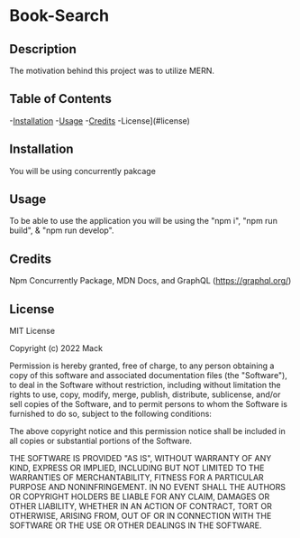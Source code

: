 # Book-Search

## Description
The motivation behind this project was to utilize MERN. 

## Table of Contents
-[Installation](#installation)
-[Usage](#usage)
-[Credits](#credits)
-License](#license)

## Installation
You will be using concurrently pakcage

## Usage
To be able to use the application you will be using the "npm i", "npm run build", & "npm run develop".

## Credits
Npm Concurrently Package, MDN Docs, and GraphQL (https://graphql.org/)

## License
MIT License

Copyright (c) 2022 Mack

Permission is hereby granted, free of charge, to any person obtaining a copy
of this software and associated documentation files (the "Software"), to deal
in the Software without restriction, including without limitation the rights
to use, copy, modify, merge, publish, distribute, sublicense, and/or sell
copies of the Software, and to permit persons to whom the Software is
furnished to do so, subject to the following conditions:

The above copyright notice and this permission notice shall be included in all
copies or substantial portions of the Software.

THE SOFTWARE IS PROVIDED "AS IS", WITHOUT WARRANTY OF ANY KIND, EXPRESS OR
IMPLIED, INCLUDING BUT NOT LIMITED TO THE WARRANTIES OF MERCHANTABILITY,
FITNESS FOR A PARTICULAR PURPOSE AND NONINFRINGEMENT. IN NO EVENT SHALL THE
AUTHORS OR COPYRIGHT HOLDERS BE LIABLE FOR ANY CLAIM, DAMAGES OR OTHER
LIABILITY, WHETHER IN AN ACTION OF CONTRACT, TORT OR OTHERWISE, ARISING FROM,
OUT OF OR IN CONNECTION WITH THE SOFTWARE OR THE USE OR OTHER DEALINGS IN THE
SOFTWARE.

<!-- Book Search Engine Assignment 21 -->
